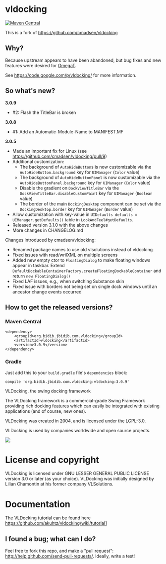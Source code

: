 # vldocking

[![Maven Central](https://img.shields.io/maven-central/v/org.bidib.jbidib.com.vldocking/vldocking.svg?label=Maven%20Central&style=flat)](https://search.maven.org/artifact/org.bidib.jbidib.com.vldocking/vldocking)

This is a fork of https://github.com/cmadsen/vldocking
## Why?

Because upstream appears to have been abandoned, but bug fixes and new features were desired for [OmegaT](http://www.omegat.org/).

See https://code.google.com/p/vldocking/ for more information.

## So what's new?

**3.0.9**
* #2: Flash the TitleBar is broken

**3.0.8**
* #1: Add an Automatic-Module-Name to MANIFEST.MF

**3.0.5**
* Made an important fix for Linux (see https://github.com/cmadsen/vldocking/pull/9)
* Additional customization:
  * The background of `AutoHideButton`s is now customizable via the `AutoHideButton.background` key for `UIManager` (`Color` value)
  * The background of `AutoHideButtonPanel` is now customizable via the `AutoHideButtonPanel.background` key for `UIManager` (`Color` value)
  * Disable the gradient on `DockViewTitleBar` via the `DockViewTitleBar.disableCustomPaint` key for `UIManager` (`Boolean` value)
  * The border of the main `DockingDesktop` component can be set via the `DockingDesktop.border` key for `UIManager` (`Border` value)
* Allow customization with key-value in `UIDefaults defaults = UIManager.getDefaults()` table in `LookAndFeel#getDefaults`.
* Released version 3.1.0 with the above changes
* More changes in CHANGELOG.md

Changes introduced by cmadsen/vldocking:

* Renamed package names to use old vlsolutions instead of vldocking
* Fixed issues with read/wrilXML on multiple screens
* Added new empty ctor to `FloatingDialog` to make floating windows appear in taskbar. Extend `DefaultDockableContainerFactory.createFloatingDockableContainer` and return `new FloatingDialog()`
* Fixed LAF issues, e.g., when switching Substance skin
* Fixed issue with borders not being set on single dock windows until an ancestor change events occurred

## How to get the released versions?

### Maven Central

```
<dependency>
	<groupId>org.bidib.jbidib.com.vldocking</groupId>
	<artifactId>vldocking</artifactId>
	<version>3.0.9</version>
</dependency>
```

### Gradle

Just add this to your `build.gradle` file's `dependencies` block:

```
compile 'org.bidib.jbidib.com.vldocking:vldocking:3.0.9'
```

VLDocking, the swing docking framework

The VLDocking framework is a commercial-grade Swing Framework providing rich docking features
which can easily be integrated with existing applications (and of course, new ones).

VLDocking was created in 2004, and is licensed under the LGPL-3.0.

VLDocking is used by companies worldwide and open source projects.

![](https://github.com/akuhtz/vldocking/wiki/vldocking3.jpg)

License and copyright
=====================

VLDocking is licensed under GNU LESSER GENERAL PUBLIC LICENSE version 3.0 or later (as your choice).
VLDocking was initially designed by Lilian Chamontin at his former company VLSolutions. 

Documentation
============

The VLDocking tutorial can be found here https://github.com/akuhtz/vldocking/wiki/tutorial1

## I found a bug; what can I do?

Feel free to fork this repo, and make a "pull request": http://help.github.com/send-pull-requests/.
Ideally, write a test!
 
